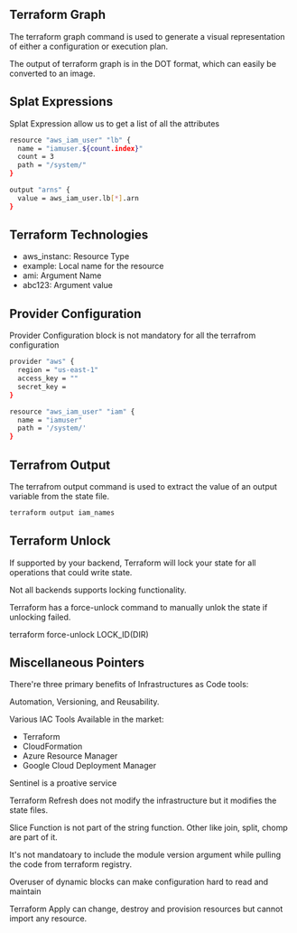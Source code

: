 ## Terraform Graph
The terraform graph command is used to generate a visual representation of either a configuration or execution plan.

The output of terraform graph is in the DOT format, which can easily be converted to an image. 

## Splat Expressions
Splat Expression allow us to get a list of all the attributes

```sh
resource "aws_iam_user" "lb" {
  name = "iamuser.${count.index}"
  count = 3
  path = "/system/"
}

output "arns" {
  value = aws_iam_user.lb[*].arn
}
```

## Terraform Technologies
- aws_instanc: Resource Type
- example: Local name for the resource
- ami: Argument Name
- abc123: Argument value

## Provider Configuration
Provider Configuration block is not mandatory for all the terrafrom configuration
```sh
provider "aws" {
  region = "us-east-1"
  access_key = ""
  secret_key = 
}

resource "aws_iam_user" "iam" {
  name = "iamuser"
  path = '/system/'
}
```
## Terrafrom Output
The terrafrom output command is used to extract the value of an output variable from the state file. 
```sh
terraform output iam_names
```

## Terraform Unlock
If supported by your backend, Terraform will lock your state for all operations that could write state.

Not all backends supports locking functionality.

Terraform has a force-unlock command to manually unlok the state if unlocking failed.

terraform force-unlock LOCK_ID(DIR)


## Miscellaneous Pointers
There're three primary benefits of Infrastructures as Code tools:

Automation, Versioning, and Reusability.

Various IAC Tools Available in the market:
- Terraform
- CloudFormation
- Azure Resource Manager
- Google Cloud Deployment Manager

Sentinel is a proative service

Terraform Refresh does not modify the infrastructure but it modifies the state files. 

Slice Function is not part of the string function. Other like join, split, chomp are part of it.

It's not mandatoary to include the module version argument while pulling the code from terraform registry.

Overuser of dynamic blocks can make configuration hard to read and maintain

Terraform Apply can change, destroy and provision resources but cannot import any resource. 

